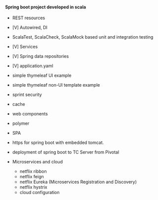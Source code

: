 #### Spring boot project developed in scala

- REST resources
- [V] Autowired, DI
- ScalaTest, ScalaCheck, ScalaMock based unit and integration testing
- [V] Services
- [V] Spring data repositories
- [V] application.yaml
- simple thymeleaf UI example
- simple thymeleaf non-UI template example
- sprint security
- cache
- web components
- polymer
- SPA
- https for spring boot with embedded tomcat.
- deployment of spring boot to TC Server from Pivotal

- Microservices and cloud
    - netflix ribbon
    - netflix feign
    - netflix Eureka (Microservices Registration and Discovery)
    - netflix hystrix
    - cloud configuration


